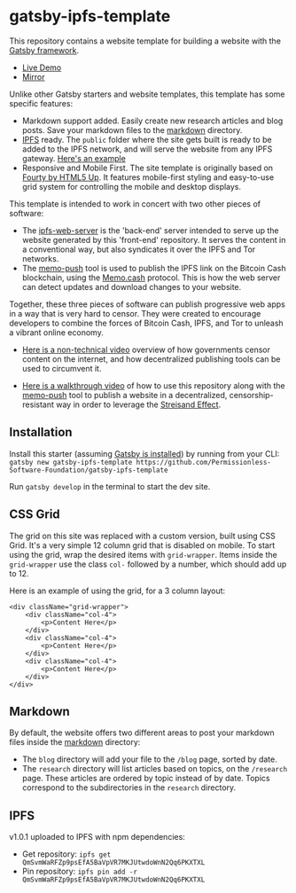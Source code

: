 # gatsby-ipfs-template

This repository contains a website template for building a website with
the [Gatsby framework](https://www.gatsbyjs.org/).

- [Live Demo](http://troutsblog.com)
- [Mirror](https://ipfs.io/ipfs/QmZEse3nvGhAgc518d3RkofV1SMA5MM4y5QW5rjc2rEbGk/)

Unlike other Gatsby starters and website templates, this template has some
specific features:
- Markdown support added. Easily create new research articles and blog posts.
Save your markdown files to the [markdown](./markdown) directory.
- [IPFS](https://ipfs.io) ready. The `public` folder where the site gets built
is ready to be added to the IPFS network, and will serve the website from any
IPFS gateway. [Here's an example](https://ipfs.io/ipfs/https://ipfs.io/ipfs/QmZEse3nvGhAgc518d3RkofV1SMA5MM4y5QW5rjc2rEbGk//)
- Responsive and Mobile First. The site template is originally based
on [Fourty by HTML5 Up](https://github.com/codebushi/gatsby-starter-forty). It
features mobile-first styling and easy-to-use grid system for controlling the
mobile and desktop displays.

This template is intended to work in concert with two other pieces of software:
- The [ipfs-web-server](https://github.com/Permissionless-Software-Foundation/ipfs-web-server) is the 'back-end'
server intended to serve up the website generated by this 'front-end' repository.
It serves the content in a conventional way, but also syndicates it over the
IPFS and Tor networks.
- The [memo-push](https://github.com/christroutner/memo-push) tool is used to
publish the IPFS link on the Bitcoin Cash blockchain, using
the [Memo.cash](https://memo.cash) protocol. This is how the web server can detect
updates and download changes to your website.

Together, these three pieces of software can publish progressive web apps in a
way that is very hard to censor. They were created to encourage developers to
combine the forces of Bitcoin Cash, IPFS, and Tor to unleash a vibrant online
economy.

- [Here is a non-technical video](https://www.youtube.com/watch?v=RlNVyatwd5M) overview
of how governments censor content on the internet, and how decentralized publishing
tools can be used to circumvent it.

- [Here is a walkthrough video](https://www.youtube.com/watch?v=Ez9YXpu_Chs&t=971s) of
how to use this repository along with
the [memo-push](https://github.com/christroutner/memo-push) tool to publish a
website in a decentralized, censorship-resistant way in order to leverage the
[Streisand Effect](https://en.wikipedia.org/wiki/Streisand_effect).

## Installation

Install this starter
(assuming [Gatsby is installed](https://www.gatsbyjs.org/docs/gatsby-cli/)) by
running from your CLI:
<br/>
`gatsby new gatsby-ipfs-template https://github.com/Permissionless-Software-Foundation/gatsby-ipfs-template`

Run `gatsby develop` in the terminal to start the dev site.

## CSS Grid

The grid on this site was replaced with a custom version, built using CSS Grid. It's a very simple 12 column grid that is disabled on mobile. To start using the grid, wrap the desired items with `grid-wrapper`. Items inside the `grid-wrapper` use the class `col-` followed by a number, which should add up to 12.

Here is an example of using the grid, for a 3 column layout:

```
<div className="grid-wrapper">
    <div className="col-4">
        <p>Content Here</p>
    </div>
    <div className="col-4">
        <p>Content Here</p>
    </div>
    <div className="col-4">
        <p>Content Here</p>
    </div>
</div>
```

## Markdown

By default, the website offers two different areas to post your markdown files
inside the [markdown](./markdown) directory:
- The `blog` directory will add your file to the `/blog` page, sorted by date.
- The `research` directory will list articles based on topics, on the
`/research` page. These articles are ordered by topic instead of by date.
Topics correspond to the subdirectories in the `research` directory.

## IPFS
v1.0.1 uploaded to IPFS with npm dependencies:
- Get repository: `ipfs get QmSvmWaRFZp9psEfA5BaVpVR7MKJUtwdoWnN2Qq6PKXTXL`
- Pin repository: `ipfs pin add -r QmSvmWaRFZp9psEfA5BaVpVR7MKJUtwdoWnN2Qq6PKXTXL`
